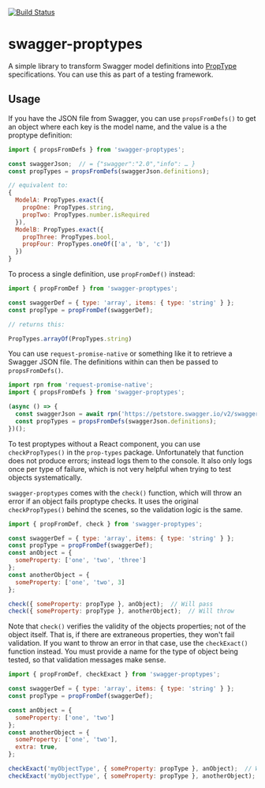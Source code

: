 [![Build
Status](https://travis-ci.org/equinor/swagger-proptypes.svg?branch=master)](https://travis-ci.org/equinor/swagger-proptypes)

# swagger-proptypes

A simple library to transform Swagger model definitions into [PropType](https://www.npmjs.com/package/prop-types) specifications. You can use this as part of a testing framework.

## Usage

If you have the JSON file from Swagger, you can use `propsFromDefs()` to get an object where each key is the model name, and the value is a the proptype definition:

```js
import { propsFromDefs } from 'swagger-proptypes';

const swaggerJson;  // = {"swagger":"2.0","info": … }
const propTypes = propsFromDefs(swaggerJson.definitions);

// equivalent to:
{
  ModelA: PropTypes.exact({
    propOne: PropTypes.string,
    propTwo: PropTypes.number.isRequired
  }),
  ModelB: PropTypes.exact({
    propThree: PropTypes.bool,
    propFour: PropTypes.oneOf(['a', 'b', 'c'])
  })
}
```

To process a single definition, use `propFromDef()` instead:

```js
import { propFromDef } from 'swagger-proptypes';

const swaggerDef = { type: 'array', items: { type: 'string' } };
const propType = propFromDef(swaggerDef);

// returns this:

PropTypes.arrayOf(PropTypes.string)
```

You can use `request-promise-native` or something like it to retrieve a Swagger JSON file. The definitions within can then be passed to `propsFromDefs()`.

```js
import rpn from 'request-promise-native';
import { propsFromDefs } from 'swagger-proptypes';

(async () => {
  const swaggerJson = await rpn('https://petstore.swagger.io/v2/swagger.json', { json: true });
  const propTypes = propsFromDefs(swaggerJson.definitions);
})();
```

To test proptypes without a React component, you can use `checkPropTypes()` in the `prop-types` package. Unfortunately that function does not produce errors; instead logs them to the console. It also only logs once per type of failure, which is not very helpful when trying to test objects systematically.

`swagger-proptypes` comes with the `check()` function, which will throw an error if an object fails proptype checks. It uses the original `checkPropTypes()` behind the scenes, so the validation logic is the same.

```js
import { propFromDef, check } from 'swagger-proptypes';

const swaggerDef = { type: 'array', items: { type: 'string' } };
const propType = propFromDef(swaggerDef);
const anObject = {
  someProperty: ['one', 'two', 'three']
};
const anotherObject = {
  someProperty: ['one', 'two', 3]
};

check({ someProperty: propType }, anObject);  // Will pass
check({ someProperty: propType }, anotherObject);  // Will throw

```

Note that `check()` verifies the validity of the objects properties; not of the object itself. That is, if there are extraneous properties, they won't fail validation. If you want to throw an error in that case, use the `checkExact()` function instead. You must provide a name for the type of object being tested, so that validation messages make sense.

```js
import { propFromDef, checkExact } from 'swagger-proptypes';

const swaggerDef = { type: 'array', items: { type: 'string' } };
const propType = propFromDef(swaggerDef);

const anObject = {
  someProperty: ['one', 'two']
};
const anotherObject = {
  someProperty: ['one', 'two'],
  extra: true,
};

checkExact('myObjectType', { someProperty: propType }, anObject);  // Will pass
checkExact('myObjectType', { someProperty: propType }, anotherObject);  // Will throw

```
